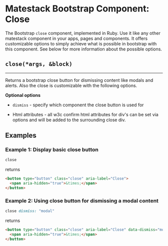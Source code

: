 # Matestack Bootstrap Component: Close

The Bootstrap `close` component, implemented in Ruby. Use it like any other matestack component in your apps, pages and components. It offers customizable options to simply achieve what is possible in bootstrap with this component. See below for more information about the possible options.

## `close(*args, &block)`
----

Returns a bootstrap close button for dismissing content like modals and alerts. Also the close is customizable with the following options. 

**Optional options**

* `dismiss` - specify which component the close button is used for

* Html attributes - all w3c confirm html attributes for div's can be set via options and will be added to the surrounding close div.

## Examples

### Example 1: Display basic close button

```ruby
close
```

returns

```html
<button type="button" class="close" aria-label="Close">
  <span aria-hidden="true">&times;</span>
</button>
```

### Example 2: Using close button for dismissing a modal content

```ruby
close dismiss: "modal"
```

returns

```html
<button type="button" class="close" aria-label="Close" data-dismiss="modal">
  <span aria-hidden="true">&times;</span>
</button>
```